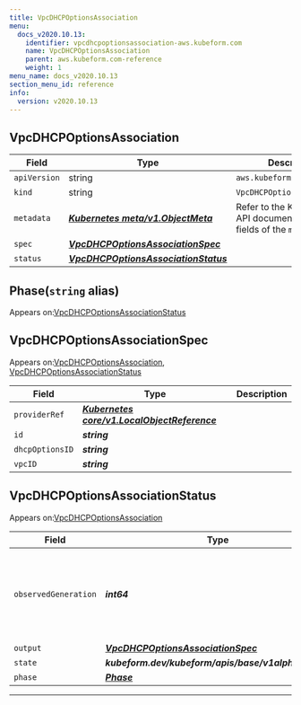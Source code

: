 ```yaml
---
title: VpcDHCPOptionsAssociation
menu:
  docs_v2020.10.13:
    identifier: vpcdhcpoptionsassociation-aws.kubeform.com
    name: VpcDHCPOptionsAssociation
    parent: aws.kubeform.com-reference
    weight: 1
menu_name: docs_v2020.10.13
section_menu_id: reference
info:
  version: v2020.10.13
---
```


## VpcDHCPOptionsAssociation
| Field | Type | Description |
| ------ | ----- | ----------- |
| `apiVersion` | string | `aws.kubeform.com/v1alpha1` |
|    `kind` | string | `VpcDHCPOptionsAssociation` |
| `metadata` | ***[Kubernetes meta/v1.ObjectMeta](https://kubernetes.io/docs/reference/generated/kubernetes-api/v1.13/#objectmeta-v1-meta)***|Refer to the Kubernetes API documentation for the fields of the `metadata` field.|
| `spec` | ***[VpcDHCPOptionsAssociationSpec](#vpcdhcpoptionsassociationspec)***||
| `status` | ***[VpcDHCPOptionsAssociationStatus](#vpcdhcpoptionsassociationstatus)***||
## Phase(`string` alias)

Appears on:[VpcDHCPOptionsAssociationStatus](#vpcdhcpoptionsassociationstatus)

## VpcDHCPOptionsAssociationSpec

Appears on:[VpcDHCPOptionsAssociation](#vpcdhcpoptionsassociation), [VpcDHCPOptionsAssociationStatus](#vpcdhcpoptionsassociationstatus)

| Field | Type | Description |
| ------ | ----- | ----------- |
| `providerRef` | ***[Kubernetes core/v1.LocalObjectReference](https://kubernetes.io/docs/reference/generated/kubernetes-api/v1.13/#localobjectreference-v1-core)***||
| `id` | ***string***||
| `dhcpOptionsID` | ***string***||
| `vpcID` | ***string***||
## VpcDHCPOptionsAssociationStatus

Appears on:[VpcDHCPOptionsAssociation](#vpcdhcpoptionsassociation)

| Field | Type | Description |
| ------ | ----- | ----------- |
| `observedGeneration` | ***int64***| ***(Optional)*** Resource generation, which is updated on mutation by the API Server.|
| `output` | ***[VpcDHCPOptionsAssociationSpec](#vpcdhcpoptionsassociationspec)***| ***(Optional)*** |
| `state` | ***kubeform.dev/kubeform/apis/base/v1alpha1.State***| ***(Optional)*** |
| `phase` | ***[Phase](#phase)***| ***(Optional)*** |
---
